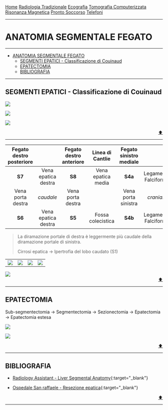 <div class="topnav">
  <a href="https://sl-rad.github.io/SL-Rad-Vademecum">Home</a>
  <a href="https://sl-rad.github.io/SL-Rad-Vademecum/radiologia_tradizionale.html">Radiologia Tradizionale</a>
  <a href="https://sl-rad.github.io/SL-Rad-Vademecum/ecografia.html">Ecografia</a>
  <a href="https://sl-rad.github.io/SL-Rad-Vademecum/tomografia_computerizzata.html">Tomografia Computerizzata</a>
  <a href="https://sl-rad.github.io/SL-Rad-Vademecum/risonanza_magnetica.html">Risonanza Magnetica</a>
  <a href="https://sl-rad.github.io/SL-Rad-Vademecum/pronto_soccorso.html">Pronto Soccorso</a>
  <a href="https://sl-rad.github.io/SL-Rad-Vademecum/contatti.html">Telefoni</a>
</div>

- - -

# ANATOMIA SEGMENTALE FEGATO

- - -

- [ANATOMIA SEGMENTALE FEGATO](#anatomia-segmentale-fegato)
  - [SEGMENTI EPATICI - Classificazione di Couinaud](#segmenti-epatici---classificazione-di-couinaud)
  - [EPATECTOMIA](#epatectomia)
  - [BIBLIOGRAFIA](#bibliografia)


- - -

## SEGMENTI EPATICI - Classificazione di Couinaud

![](https://radiologyassistant.nl/assets/anatomy-of-the-liver-segments/a561137b86d413_couinaud-old-2.jpg)

![](https://radiologyassistant.nl/assets/anatomy-of-the-liver-segments/a5635d0f0862a0_Liver-real-Cantlies-line.jpg)

![](https://radiologyassistant.nl/assets/anatomy-of-the-liver-segments/a563ddf33d16ea_TEK-CT-Segments-2B.jpg)

<div style="text-align: right">
<a href="#anatomia-segmentale-fegato">⬆️</a>
</div>

---

| Fegato destro posteriore |                     | Fegato destro anteriore |  Linea di Cantlie  | Fegato sinistro mediale |                      | Fegato sinistro laterale |
| :----------------------: | :-----------------: | :---------------------: | :----------------: | :---------------------: | :------------------: | :----------------------: |
|          **S7**          | Vena epatica destra |         **S8**          | Vena epatica media |         **S4a**         | Legamento Falciforme |          **S2**          |
|    Vena porta destra     |      *caudale*      |    Vena porta destra    |                    |   Vena porta sinistra   |      *craniale*      |   Vena porta sinistra    |
|          **S6**          | Vena epatica destra |         **S5**          | Fossa colecistica  |         **S4b**         | Legamento Falciforme |          **S3**          |

> La diramazione portale di destra è leggermente più caudale della diramazione portale di sinistra.
>
> Cirrosi epatica &rarr; Ipertrofia del lobo caudato (S1)

<table>
  <tr>
    <td>
      <a
        href="https://radiologyassistant.nl/img/containers/main/anatomy-of-the-liver-segments/a56349709c8cc4_transversale-anatomie-1B.jpg/b3cc64823124d861675838abdbb2ec07.jpg"
        target="_blank"
        rel="noopener noreferrer"
      >
        <img
          src="https://radiologyassistant.nl/img/containers/main/anatomy-of-the-liver-segments/a56349709c8cc4_transversale-anatomie-1B.jpg/b3cc64823124d861675838abdbb2ec07.jpg"
      /></a>
    </td>
    <td>
      <a
        href="https://radiologyassistant.nl/img/containers/main/anatomy-of-the-liver-segments/a5611445b5bf35_2.jpg/3d4a88e27628bc452976b4186e0fb051.jpg"
        target="_blank"
        rel="noopener noreferrer"
      >
        <img
          src="https://radiologyassistant.nl/img/containers/main/anatomy-of-the-liver-segments/a5611445b5bf35_2.jpg/3d4a88e27628bc452976b4186e0fb051.jpg"
      /></a>
    </td>
    <td>
      <a
        href="https://radiologyassistant.nl/img/containers/main/anatomy-of-the-liver-segments/a56114467113ef_3.jpg/1957d8fd259cafd5dad10ba7122d5cb7.jpg"
        target="_blank"
        rel="noopener noreferrer"
      >
        <img
          src="https://radiologyassistant.nl/img/containers/main/anatomy-of-the-liver-segments/a56114467113ef_3.jpg/1957d8fd259cafd5dad10ba7122d5cb7.jpg"
      /></a>
    </td>
    <td>
      <a
        href="https://radiologyassistant.nl/img/containers/main/anatomy-of-the-liver-segments/a5611447cc9801_4.jpg/f0a694e1b0aa7ea094c844f7ff75f20c.jpg"
        target="_blank"
        rel="noopener noreferrer"
      >
        <img
          src="https://radiologyassistant.nl/img/containers/main/anatomy-of-the-liver-segments/a5611447cc9801_4.jpg/f0a694e1b0aa7ea094c844f7ff75f20c.jpg"
      /></a>
    </td>
  </tr>
</table>


<img src="https://sl-rad.github.io/SL-Rad-Vademecum/img/Netter-segmenti_epatici.png">




<div style="text-align: right">
<a href="#anatomia-segmentale-fegato">⬆️</a>
</div>

---

## EPATECTOMIA

Sub-segmentectomia &rarr; Segmentectomia &rarr; Sezionectomia &rarr; Epatectomia &rarr; Epatectomia estesa 

![](https://radiologyassistant.nl/assets/anatomy-of-the-liver-segments/a564af65d25639_7-TEK-surgey-1.jpg)

![](https://radiologyassistant.nl/assets/anatomy-of-the-liver-segments/a564af64ca754d_7-TEK-surgey-2.jpg)

<div style="text-align: right">
<a href="#anatomia-segmentale-fegato">⬆️</a>
</div>

---

## BIBLIOGRAFIA

- [Radiology Assistant - Liver Segmental Anatomy](https://radiologyassistant.nl/abdomen/liver/segmental-anatomy){:target="_blank"}

- [Ospedale San raffaele - Resezione epatica](https://www.hsr.it/mediaObject/ospedali/documents/HSR/documenti/Brochure-Resezione-epatica/original/Brochure+Resezione+epatica.pdf){:target="_blank"}

<div style="text-align: right">
<a href="#anatomia-segmentale-fegato">⬆️</a>
</div>

---